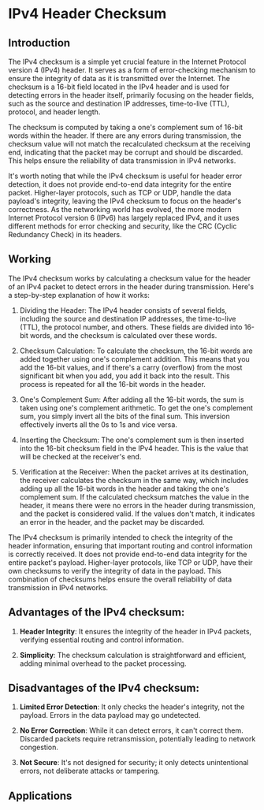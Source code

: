 # IPv4 Header Checksum

## Introduction

The IPv4 checksum is a simple yet crucial feature in the Internet Protocol version 4 (IPv4) header. It serves as a form of error-checking mechanism to ensure the integrity of data as it is transmitted over the Internet. The checksum is a 16-bit field located in the IPv4 header and is used for detecting errors in the header itself, primarily focusing on the header fields, such as the source and destination IP addresses, time-to-live (TTL), protocol, and header length.

The checksum is computed by taking a one's complement sum of 16-bit words within the header. If there are any errors during transmission, the checksum value will not match the recalculated checksum at the receiving end, indicating that the packet may be corrupt and should be discarded. This helps ensure the reliability of data transmission in IPv4 networks.

It's worth noting that while the IPv4 checksum is useful for header error detection, it does not provide end-to-end data integrity for the entire packet. Higher-layer protocols, such as TCP or UDP, handle the data payload's integrity, leaving the IPv4 checksum to focus on the header's correctness. As the networking world has evolved, the more modern Internet Protocol version 6 (IPv6) has largely replaced IPv4, and it uses different methods for error checking and security, like the CRC (Cyclic Redundancy Check) in its headers.

## Working

The IPv4 checksum works by calculating a checksum value for the header of an IPv4 packet to detect errors in the header during transmission. Here's a step-by-step explanation of how it works:

1. Dividing the Header: The IPv4 header consists of several fields, including the source and destination IP addresses, the time-to-live (TTL), the protocol number, and others. These fields are divided into 16-bit words, and the checksum is calculated over these words.

2. Checksum Calculation: To calculate the checksum, the 16-bit words are added together using one's complement addition. This means that you add the 16-bit values, and if there's a carry (overflow) from the most significant bit when you add, you add it back into the result. This process is repeated for all the 16-bit words in the header.

3. One's Complement Sum: After adding all the 16-bit words, the sum is taken using one's complement arithmetic. To get the one's complement sum, you simply invert all the bits of the final sum. This inversion effectively inverts all the 0s to 1s and vice versa.

4. Inserting the Checksum: The one's complement sum is then inserted into the 16-bit checksum field in the IPv4 header. This is the value that will be checked at the receiver's end.

5. Verification at the Receiver: When the packet arrives at its destination, the receiver calculates the checksum in the same way, which includes adding up all the 16-bit words in the header and taking the one's complement sum. If the calculated checksum matches the value in the header, it means there were no errors in the header during transmission, and the packet is considered valid. If the values don't match, it indicates an error in the header, and the packet may be discarded.

The IPv4 checksum is primarily intended to check the integrity of the header information, ensuring that important routing and control information is correctly received. It does not provide end-to-end data integrity for the entire packet's payload. Higher-layer protocols, like TCP or UDP, have their own checksums to verify the integrity of data in the payload. This combination of checksums helps ensure the overall reliability of data transmission in IPv4 networks.

## Advantages of the IPv4 checksum:

1. **Header Integrity**: It ensures the integrity of the header in IPv4 packets, verifying essential routing and control information.

2. **Simplicity**: The checksum calculation is straightforward and efficient, adding minimal overhead to the packet processing.

## Disadvantages of the IPv4 checksum:

1. **Limited Error Detection**: It only checks the header's integrity, not the payload. Errors in the data payload may go undetected.

2. **No Error Correction**: While it can detect errors, it can't correct them. Discarded packets require retransmission, potentially leading to network congestion.

3. **Not Secure**: It's not designed for security; it only detects unintentional errors, not deliberate attacks or tampering.

## Applications
